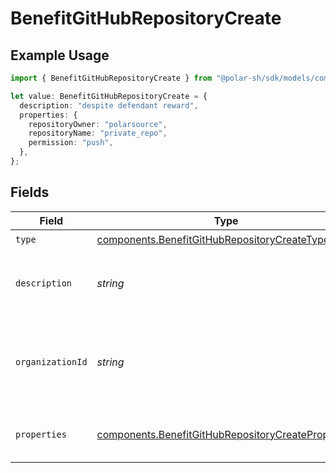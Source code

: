 # BenefitGitHubRepositoryCreate

## Example Usage

```typescript
import { BenefitGitHubRepositoryCreate } from "@polar-sh/sdk/models/components";

let value: BenefitGitHubRepositoryCreate = {
  description: "despite defendant reward",
  properties: {
    repositoryOwner: "polarsource",
    repositoryName: "private_repo",
    permission: "push",
  },
};
```

## Fields

| Field                                                                                                                    | Type                                                                                                                     | Required                                                                                                                 | Description                                                                                                              |
| ------------------------------------------------------------------------------------------------------------------------ | ------------------------------------------------------------------------------------------------------------------------ | ------------------------------------------------------------------------------------------------------------------------ | ------------------------------------------------------------------------------------------------------------------------ |
| `type`                                                                                                                   | [components.BenefitGitHubRepositoryCreateType](../../models/components/benefitgithubrepositorycreatetype.md)             | :heavy_check_mark:                                                                                                       | N/A                                                                                                                      |
| `description`                                                                                                            | *string*                                                                                                                 | :heavy_check_mark:                                                                                                       | The description of the benefit. Will be displayed on products having this benefit.                                       |
| `organizationId`                                                                                                         | *string*                                                                                                                 | :heavy_minus_sign:                                                                                                       | The ID of the organization owning the benefit. **Required unless you use an organization token.**                        |
| `properties`                                                                                                             | [components.BenefitGitHubRepositoryCreateProperties](../../models/components/benefitgithubrepositorycreateproperties.md) | :heavy_check_mark:                                                                                                       | Properties to create a benefit of type `github_repository`.                                                              |